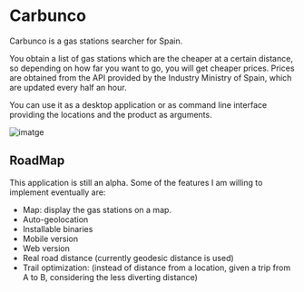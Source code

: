 # Carbunco

Carbunco is a gas stations searcher for Spain.

You obtain a list of gas stations which are the cheaper at a certain distance,
so depending on how far you want to go, you will get cheaper prices.
Prices are obtained from the API provided by the Industry Ministry of Spain,
which are updated every half an hour.

You can use it as a desktop application or as command line interface providing the locations and the product as arguments.

![imatge](https://user-images.githubusercontent.com/532178/217429710-443a1ca0-4cb6-4be0-ad58-e7d68467229d.png)

## RoadMap

This application is still an alpha.
Some of the features I am willing to implement eventually are:

- Map: display the gas stations on a map.
- Auto-geolocation
- Installable binaries
- Mobile version
- Web version
- Real road distance (currently geodesic distance is used)
- Trail optimization: (instead of distance from a location, given a trip from A to B, considering the less diverting distance)
